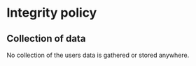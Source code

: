 # Integrity policy

## Collection of data

No collection of the users data is gathered or stored anywhere.
